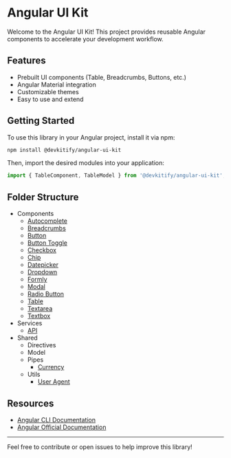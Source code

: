 # Angular UI Kit

Welcome to the Angular UI Kit! This project provides reusable Angular components to accelerate your development workflow.

## Features

- Prebuilt UI components (Table, Breadcrumbs, Buttons, etc.)
- Angular Material integration
- Customizable themes
- Easy to use and extend

## Getting Started

To use this library in your Angular project, install it via npm:

```bash
npm install @devkitify/angular-ui-kit
```

Then, import the desired modules into your application:

```typescript
import { TableComponent, TableModel } from '@devkitify/angular-ui-kit';
```

## Folder Structure

- Components
  - [Autocomplete](https://github.com/abudygold/angular-ui-kit/blob/main/README-FORM.md)
  - [Breadcrumbs](https://github.com/abudygold/angular-ui-kit/blob/main/README-BREADCRUMB.md)
  - [Button](https://github.com/abudygold/angular-ui-kit/blob/main/README-BUTTON.md)
  - [Button Toggle](https://github.com/abudygold/angular-ui-kit/blob/main/README-FORM.md)
  - [Checkbox](https://github.com/abudygold/angular-ui-kit/blob/main/README-FORM.md)
  - [Chip](https://github.com/abudygold/angular-ui-kit/blob/main/README-FORM.md)
  - [Datepicker](https://github.com/abudygold/angular-ui-kit/blob/main/README-FORM.md)
  - [Dropdown](https://github.com/abudygold/angular-ui-kit/blob/main/README-FORM.md)
  - [Formly](https://github.com/abudygold/angular-ui-kit/blob/main/README-FORM.md)
  - [Modal](https://github.com/abudygold/angular-ui-kit/blob/main/README-MODAL.md)
  - [Radio Button](https://github.com/abudygold/angular-ui-kit/blob/main/README-FORM.md)
  - [Table](https://github.com/abudygold/angular-ui-kit/blob/main/README-TABLE.md)
  - [Textarea](https://github.com/abudygold/angular-ui-kit/blob/main/README-FORM.md)
  - [Textbox](https://github.com/abudygold/angular-ui-kit/blob/main/README-FORM.md)
- Services
  - [API](https://github.com/abudygold/angular-ui-kit/blob/main/README-API.md)
- Shared
  - Directives
  - Model
  - Pipes
    - [Currency](https://github.com/abudygold/angular-ui-kit/blob/main/README-CURRENCY.md)
  - Utils
    - [User Agent](https://github.com/abudygold/angular-ui-kit/blob/main/README-USER-AGENT.md)

## Resources

- [Angular CLI Documentation](https://angular.dev/tools/cli)
- [Angular Official Documentation](https://angular.dev/)

---

Feel free to contribute or open issues to help improve this library!
